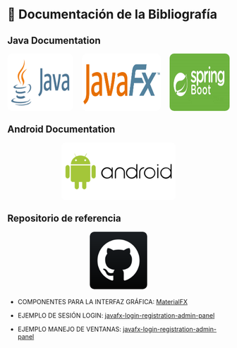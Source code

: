 # 📖 Documentación de la Bibliografía

## Java Documentation

<div class="image-container"
style="
  display: flex;
  flex-direction: row;
  align-items: center;
  width: 100%;
  gap: 20px;
">
    <div >
        <a class="image-item" href="https://docs.oracle.com/en/java/javase/11/docs/api/index.html" target="_blank"
         style="
          display: flex;
          flex-direction: column;
          align-items: center;
dart          ">
            <img style="
             min-width: auto;
            height: 130px;
            border-radius: 10px;
            transition: opacity 0.3s ease;"
            src="imagenes-bibliografia/logo-java.png" alt="java">
        </a>
    </div>
    <div>
        <a class="image-item" href="https://openjfx.io/" target="_blank"
                 style="
          display: flex;
          flex-direction: column;
          align-items: center;
          position: relative;
          ">
            <img style="
             min-width: auto;
            height: 130px;
            border-radius: 10px;
            transition: opacity 0.3s ease;"
            src="imagenes-bibliografia/logo-javafx.png" alt="javaFX">
        </a>
    </div>
    <div >
        <a class="image-item" href="https://docs.spring.io/spring-boot/docs/3.2.5/reference/htmlsingle/" target="_blank" style="
          display: flex;
          flex-direction: column;
          align-items: center;
          position: relative;
          ">
            <img style="
             min-width: auto;
            height: 130px;
            border-radius: 10px;
            transition: opacity 0.3s ease;"
            src="imagenes-bibliografia/spring-boot-logo.png" alt="Spring Boot">
        </a>
    </div>
</div>

## Android Documentation

<div class="image-container" style="
          display: flex;
          flex-direction: column;
          align-items: center;
          position: relative;
          ">
    <a class="image-item" href="https://developer.android.com/develop?hl=es-419" target="_blank" style="
          display: flex;
          flex-direction: column;
          align-items: center;
          position: relative;
          ">
          <img style="
             min-width: auto;
            height: 130px;
            border-radius: 10px;
            transition: opacity 0.3s ease;
            background-color: #FFF"
            src="imagenes-bibliografia/android-logo.png" alt="Android">
    </a>
</div>

## Repositorio de referencia

<div style="aling-items: center; margin-bottom: 20px;">
       <a class="image-item" href="https://github.com/" target="_blank" style="
          display: flex;
          flex-direction: column;
          align-items: center;
          position: relative;
          ">
      <img style="
             min-width: auto;
            height: 130px;
            border-radius: 10px;
            transition: opacity 0.3s ease;"
            src="imagenes-bibliografia/github-logo.png" alt="Android">
    </a>
</div>

- COMPONENTES PARA LA INTERFAZ GRÁFICA: [MaterialFX](https://github.com/palexdev/MaterialFX)

- EJEMPLO DE SESIÓN LOGIN: [javafx-login-registration-admin-panel](https://github.com/inforkgodara/javafx-login-registration-admin-panel)

- EJEMPLO MANEJO DE VENTANAS: [javafx-login-registration-admin-panel](https://github.com/inforkgodara/javafx-login-registration-admin-panel)
